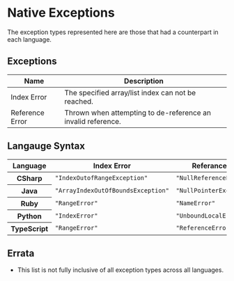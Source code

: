 # Native Exceptions

The exception types represented here are those that had a counterpart in each language.

## Exceptions

<table>
    <thead>
        <th>Name</th>
        <th>Description</th>
    </thead>
        <tr>
            <td>Index Error</td>
            <td>The specified array/list index can not be reached.</td>
        </tr>
        <tr>
            <td>Reference Error</td>
            <td>Thrown when attempting to de-reference an invalid reference.</td>
        </tr>
</table>

## Langauge Syntax

<table>
    <thead>
        <th>Language</th>
        <th>Index Error</th>
        <th>Referance Error</th>
    </thead>
    <tbody>
        <tr>
            <th>CSharp</th>
            <td><code>"IndexOutofRangeException"</code></td>
            <td><code>"NullReferenceException"</code></td>
        </tr>
        <tr>
            <th>Java</th>
            <td><code>"ArrayIndexOutOfBoundsException"</code></td>
            <td><code>"NullPointerException"</code></td>
        </tr>
        <tr>
            <th>Ruby</th>
            <td><code>"RangeError"</code></td>
            <td><code>"NameError"</code></td>
        </tr>
        <tr>
            <th>Python</th>
            <td><code>"IndexError"</code></td>
            <td><code>"UnboundLocalError"</code></td>
        </tr>
        <tr>
            <th>TypeScript</th>
            <td><code>"RangeError"</code></td>
            <td><code>"ReferenceError"</code></td>
        </tr>
    </tbody>
</table>

## Errata
- This list is not fully inclusive of all exception types across all languages.
